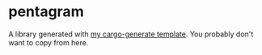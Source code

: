 # pentagram

A library generated with [my cargo-generate template](github.com/thor314/tmpl).
You probably don't want to copy from here.
